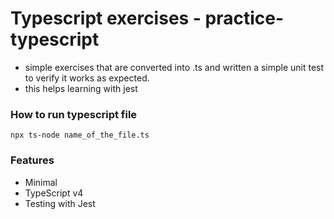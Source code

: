 # Typescript exercises - practice-typescript

- simple exercises that are converted into .ts and written a simple unit test to verify it works as expected.
- this helps learning with jest

### How to run typescript file

`npx ts-node name_of_the_file.ts`

### Features

- Minimal
- TypeScript v4
- Testing with Jest
